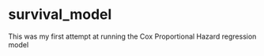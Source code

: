 # survival_model

This was my first attempt at running the Cox Proportional Hazard regression model
